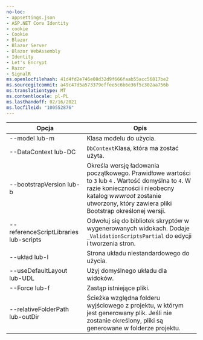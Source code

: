 ```yaml
---
no-loc:
- appsettings.json
- ASP.NET Core Identity
- cookie
- Cookie
- Blazor
- Blazor Server
- Blazor WebAssembly
- Identity
- Let's Encrypt
- Razor
- SignalR
ms.openlocfilehash: 41d4fd2e746e08d32d9f666faab55acc56817be2
ms.sourcegitcommit: a49c47d5a573379effee5c6b6e36f5c302aa756b
ms.translationtype: MT
ms.contentlocale: pl-PL
ms.lasthandoff: 02/16/2021
ms.locfileid: "100552876"
---
```

<!-- Options common to Razor Pages and Controller -->
| Opcja               | Opis|
| ----------------- | ------------ |
| --model lub-m  | Klasa modelu do użycia. |
| --DataContext lub-DC  | `DbContext`Klasa, która ma zostać użyta. |
| --bootstrapVersion lub-b  | Określa wersję ładowania początkowego. Prawidłowe wartości to `3` lub `4` . Wartość domyślna to `4`. W razie konieczności i nieobecny katalog *wwwroot* zostanie utworzony, który zawiera pliki Bootstrap określonej wersji. |
| --referenceScriptLibraries lub-scripts |  Odwołuj się do bibliotek skryptów w wygenerowanych widokach. Dodaje `_ValidationScriptsPartial` do edycji i tworzenia stron. |
| --układ lub-l | Strona układu niestandardowego do użycia. |
| --useDefaultLayout lub-UDL | Użyj domyślnego układu dla widoków. |
| --Force lub-f | Zastąp istniejące pliki. |
| --relativeFolderPath lub-outDir | Ścieżka względna folderu wyjściowego z projektu, w którym jest generowany plik. Jeśli nie zostanie określony, pliki są generowane w folderze projektu. |